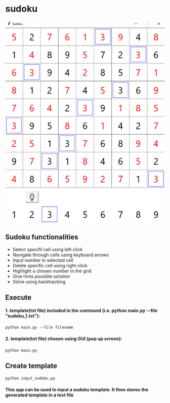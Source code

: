 # sudoku
![Alt Text](https://github.com/uanve/sudoku/blob/main/assets/screenshot.PNG?raw=true)


## Sudoku functionalities
- Select specifil cell using left-click
- Navigate through cells using keyboard arrows
- Input number in selected cell
- Delete specific cell using right-click
- Highlight a chosen number in the grid
- Give hints possible solution
- Solve using backtracking


## Execute
#### 1. template(txt file) included in the command (i.e. python main.py --file "sudoku_1.txt"): 
``` python main.py --file filename ```
#### 2. template(txt file) chosen using GUI (pop up screen):
``` python main.py ```


## Create template
``` python input_sudoku.py ```
#### This app can be used to input a sudoku template. It then stores the generated template in a text file
